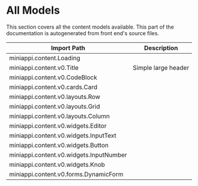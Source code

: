 
# All Models
This section covers all the content models
available. This part of the documentation is
autogenerated from front end's source files.

| Import Path| Description |
|------------|-------------|
| miniappi.content.Loading |  |
| miniappi.content.v0.Title | Simple large header |
| miniappi.content.v0.CodeBlock |  |
| miniappi.content.v0.cards.Card |  |
| miniappi.content.v0.layouts.Row |  |
| miniappi.content.v0.layouts.Grid |  |
| miniappi.content.v0.layouts.Column |  |
| miniappi.content.v0.widgets.Editor |  |
| miniappi.content.v0.widgets.InputText |  |
| miniappi.content.v0.widgets.Button |  |
| miniappi.content.v0.widgets.InputNumber |  |
| miniappi.content.v0.widgets.Knob |  |
| miniappi.content.v0.forms.DynamicForm |  |

